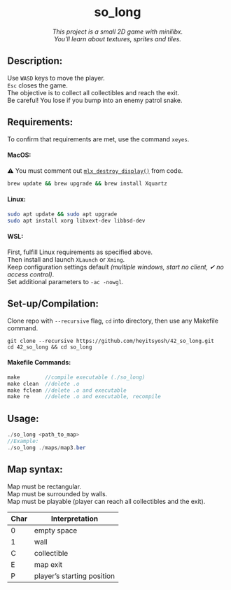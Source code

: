 <h1 align="center">
	so_long
</h1>

*<p align="center">This project is a small 2D game with minilibx.<br>
You'll learn about textures, sprites and tiles.</p>*

## Description:
Use `WASD` keys to move the player.  
`Esc` closes the game.  
The objective is to collect all collectibles and reach the exit.   
Be careful! You lose if you bump into an enemy patrol snake.

## Requirements:
To confirm that requirements are met, use the command `xeyes`.  
#### MacOS:
⚠️ You must comment out [`mlx_destroy_display()`](https://github.com/heyitsyosh/42_so_long/blob/453383613984af318a251c923aea279e766b842f/so_long/srcs/close_game.c#L68) from code.  
```bash
brew update && brew upgrade && brew install Xquartz
```
#### Linux:
```bash
sudo apt update && sudo apt upgrade
sudo apt install xorg libxext-dev libbsd-dev
```
#### WSL:
First, fulfill Linux requirements as specified above.  
Then install and launch `XLaunch` or `Xming`.  
Keep configuration settings default *(multiple windows, start no client, ✔ no access control)*.  
Set additional parameters to `-ac -nowgl`.  

## Set-up/Compilation:
Clone repo with `--recursive` flag, `cd` into directory, then use any Makefile command.  
```
git clone --recursive https://github.com/heyitsyosh/42_so_long.git
cd 42_so_long && cd so_long
```  

#### Makefile Commands:
```Java
make        //compile executable (./so_long)
make clean  //delete .o
make fclean //delete .o and executable
make re     //delete .o and executable, recompile 
```

## Usage:  
```Java
./so_long <path_to_map>
//Example:
./so_long ./maps/map3.ber
```

## Map syntax:
Map must be rectangular.  
Map must be surrounded by walls.  
Map must be playable (player can reach all collectibles and the exit).

| Char | Interpretation |
| --- | --- |
| 0 | empty space |
| 1 | wall |
| C | collectible |
| E | map exit |
| P | player’s starting position |
